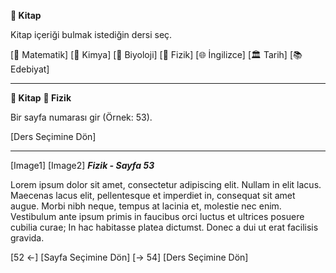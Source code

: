 **📖 Kitap**

Kitap içeriği bulmak istediğin dersi seç.

[🔢 Matematik]
[🧪 Kimya]
[🧬 Biyoloji]
[🏃 Fizik]
[🌐 İngilizce]
[🏛️ Tarih]
[📚 Edebiyat]

---

**📖 Kitap**
**🏃 Fizik**

Bir sayfa numarası gir (Örnek: 53).

[Ders Seçimine Dön]

---

[Image1] [Image2]
**_Fizik - Sayfa 53_**

Lorem ipsum dolor sit amet, consectetur adipiscing elit. Nullam in elit lacus. Maecenas lacus elit, pellentesque et imperdiet in, consequat sit amet augue. Morbi nibh neque, tempus at lacinia et, molestie nec enim.
Vestibulum ante ipsum primis in faucibus orci luctus et ultrices posuere cubilia curae; In hac habitasse platea dictumst. Donec a dui ut erat facilisis gravida.

[52 ←] [Sayfa Seçimine Dön] [→ 54]
[Ders Seçimine Dön]
